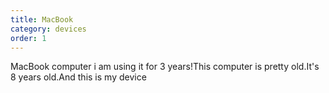 ```yaml
---
title: MacBook
category: devices
order: 1
---
```

MacBook computer i am using it for 3 years!This computer is pretty old.It's 8 years old.And this is my device
